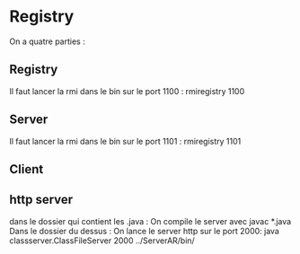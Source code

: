 # Registry

On a quatre parties :

## Registry

Il faut lancer la rmi dans le bin sur le port 1100 : rmiregistry 1100


## Server

Il faut lancer la rmi dans le bin sur le port 1101 : rmiregistry 1101

## Client



## http server

dans le dossier qui contient les .java :
  On compile le server avec javac *.java
Dans le dossier du dessus :
  On lance le server http sur le port 2000: java classserver.ClassFileServer 2000 ../ServerAR/bin/
  
